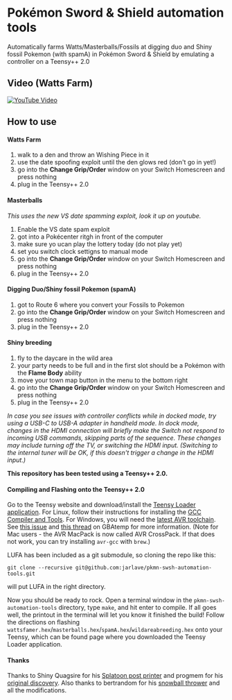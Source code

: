 # Pokémon Sword & Shield automation tools

Automatically farms Watts/Masterballs/Fossils at digging duo and Shiny fossil Pokemon (with spamA) in Pokémon Sword & Shield by emulating a controller on a Teensy++ 2.0

## Video (Watts Farm)
[![YouTube Video](https://i.ytimg.com/vi/_R4flAlUa9U/hqdefault.jpg)](https://youtu.be/_R4flAlUa9U)

## How to use
#### Watts Farm

1. walk to a den and throw an Wishing Piece in it
2. use the date spoofing exploit until the den glows red (don't go in yet!)
3. go into the **Change Grip/Order** window on your Switch Homescreen and press nothing
4. plug in the Teensy++ 2.0

#### Masterballs

*This uses the new VS date spamming exploit, look it up on youtube.*

1. Enable the VS date spam exploit
2. got into a Pokécenter ritgh in front of the computer
3. make sure yo ucan play the lottery today (do not play yet)
4. set you switch clock settigns to manual mode
5. go into the **Change Grip/Order** window on your Switch Homescreen and press nothing
6. plug in the Teensy++ 2.0

#### Digging Duo/Shiny fossil Pokemon (spamA)

1. got to Route 6 where you convert your Fossils to Pokemon
2. go into the **Change Grip/Order** window on your Switch Homescreen and press nothing
3. plug in the Teensy++ 2.0

#### Shiny breeding

1.  fly to the daycare in the wild area
2. your party needs to be full and in the first slot should be a Pokémon with the **Flame Body** ability
3. move your town map button in the menu to the bottom right
4. go into the **Change Grip/Order** window on your Switch Homescreen and press nothing
5. plug in the Teensy++ 2.0


*In case you see issues with controller conflicts while in docked mode, try using a USB-C to USB-A adapter in handheld mode. In dock mode, changes in the HDMI connection will briefly make the Switch not respond to incoming USB commands, skipping parts of the sequence. These changes may include turning off the TV, or switching the HDMI input. (Switching to the internal tuner will be OK, if this doesn't trigger a change in the HDMI input.)*

**This repository has been tested using a Teensy++ 2.0.**

#### Compiling and Flashing onto the Teensy++ 2.0
Go to the Teensy website and download/install the [Teensy Loader application](https://www.pjrc.com/teensy/loader.html). For Linux, follow their instructions for installing the [GCC Compiler and Tools](https://www.pjrc.com/teensy/gcc.html). For Windows, you will need the [latest AVR toolchain](https://www.microchip.com/mplab/avr-support/avr-and-arm-toolchains-c-compilers). See [this issue](https://github.com/LightningStalker/Splatmeme-Printer/issues/10) and [this thread](http://gbatemp.net/threads/how-to-use-shinyquagsires-splatoon-2-post-printer.479497/) on GBAtemp for more information. (Note for Mac users - the AVR MacPack is now called AVR CrossPack. If that does not work, you can try installing `avr-gcc` with `brew`.)

LUFA has been included as a git submodule, so cloning the repo like this:

```
git clone --recursive git@github.com:jarlave/pkmn-swsh-automation-tools.git
```

will put LUFA in the right directory.

Now you should be ready to rock. Open a terminal window in the `pkmn-swsh-automation-tools` directory, type `make`, and hit enter to compile. If all goes well, the printout in the terminal will let you know it finished the build! Follow the directions on flashing `wattsfamer.hex`/`masterballs.hex`/`spamA.hex`/`wildareabreeding.hex` onto your Teensy, which can be found page where you downloaded the Teensy Loader application.

#### Thanks

Thanks to Shiny Quagsire for his [Splatoon post printer](https://github.com/shinyquagsire23/Switch-Fightstick) and progmem for his [original discovery](https://github.com/progmem/Switch-Fightstick).
Also thanks to bertrandom for his [snowball thrower](https://github.com/bertrandom/snowball-thrower) and all the modifications.